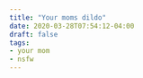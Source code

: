 ```yaml
---
title: "Your moms dildo"
date: 2020-03-28T07:54:12-04:00
draft: false
tags:
- your mom
- nsfw
---
```

